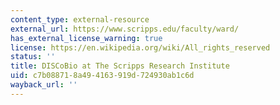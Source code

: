 ```yaml
---
content_type: external-resource
external_url: https://www.scripps.edu/faculty/ward/
has_external_license_warning: true
license: https://en.wikipedia.org/wiki/All_rights_reserved
status: ''
title: DISCoBio at The Scripps Research Institute
uid: c7b08871-8a49-4163-919d-724930ab1c6d
wayback_url: ''
---
```

